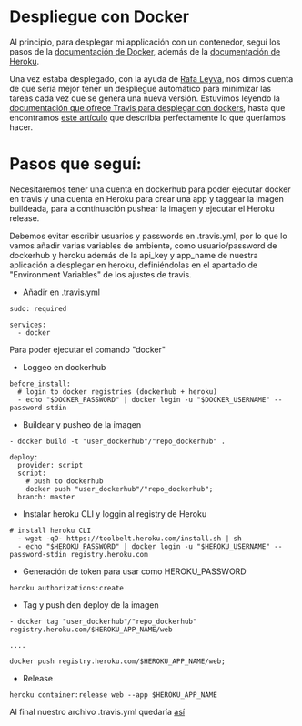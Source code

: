 # Despliegue con Docker

Al principio, para desplegar mi applicación con un contenedor, seguí los pasos de la [documentación de Docker](https://docs.docker.com/get-started/part2/#run-the-app), además de la [documentación de Heroku](https://devcenter.heroku.com/articles/container-registry-and-runtime).

Una vez estaba desplegado, con la ayuda de [Rafa Leyva](https://github.com/rafaelleru/), nos dimos cuenta de que sería mejor tener un despliegue automático para minimizar las tareas cada vez que se genera una nueva versión. Estuvimos leyendo la [documentación que ofrece Travis para desplegar con dockers](https://docs.travis-ci.com/user/docker/), hasta que encontramos [este artículo](https://medium.com/@javierfernandes/continuous-deployment-con-docker-travis-heroku-c24042fb830b) que describía perfectamente lo que queríamos hacer.

# Pasos que seguí:

Necesitaremos tener una cuenta en dockerhub para poder ejecutar docker en travis y una cuenta en Heroku para crear una app y taggear la imagen buildeada, para a continuación pushear la imagen y ejecutar el Heroku release.

Debemos evitar escribir usuarios y passwords en .travis.yml, por lo que lo vamos añadir varias variables de ambiente, como usuario/password de dockerhub y heroku además de la api_key y app_name de nuestra aplicación a desplegar en heroku, definiéndolas en el apartado de "Environment Variables" de los ajustes de travis.

* Añadir en .travis.yml

~~~~
sudo: required

services:
  - docker
~~~~

Para poder ejecutar el comando "docker"


* Loggeo en dockerhub

~~~~
before_install:
  # login to docker registries (dockerhub + heroku)
  - echo "$DOCKER_PASSWORD" | docker login -u "$DOCKER_USERNAME" --password-stdin
~~~~

* Buildear y pusheo de la imagen 

~~~~
- docker build -t "user_dockerhub"/"repo_dockerhub" .

deploy:
  provider: script
  script:
    # push to dockerhub
    docker push "user_dockerhub"/"repo_dockerhub";
  branch: master
~~~~

* Instalar heroku CLI y loggin al registry de Heroku

~~~~
# install heroku CLI
  - wget -qO- https://toolbelt.heroku.com/install.sh | sh
  - echo "$HEROKU_PASSWORD" | docker login -u "$HEROKU_USERNAME" --password-stdin registry.heroku.com
~~~~

* Generación de token para usar como HEROKU_PASSWORD

~~~~
heroku authorizations:create
~~~~

* Tag y push den deploy de la imagen

~~~~
- docker tag "user_dockerhub"/"repo_dockerhub" registry.heroku.com/$HEROKU_APP_NAME/web

....

docker push registry.heroku.com/$HEROKU_APP_NAME/web;
~~~~

* Release

~~~~
heroku container:release web --app $HEROKU_APP_NAME
~~~~


Al final nuestro archivo .travis.yml quedaría [así](https://github.com/adriordi/proyectoIV/.travis.yml)